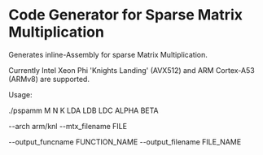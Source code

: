 # Code Generator for Sparse Matrix Multiplication
Generates inline-Assembly for sparse Matrix Multiplication.

Currently Intel Xeon Phi 'Knights Landing' (AVX512) and ARM Cortex-A53 (ARMv8) are supported.

Usage: 

./pspamm M N K LDA LDB LDC ALPHA BETA 

--arch arm/knl --mtx_filename FILE 

--output_funcname FUNCTION_NAME --output_filename FILE_NAME
